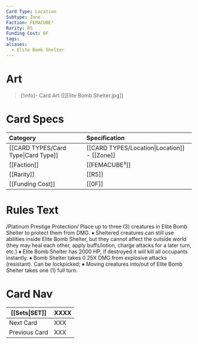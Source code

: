 ```yaml
---
Card Type: Location
Subtype: Zone
Faction: FEMACUBE³
Rarity: R5
Funding Cost: 0F
tags: 
aliases:
  - Elite Bomb Shelter
---
```

# Art

> [!info]- Card Art
> ![[Elite Bomb Shelter.jpg]]

# Card Specs

| Category | Specification| 
| :--- | :--- |
| [[CARD TYPES/Card Type\|Card Type]] | [[CARD TYPES/Location\|Location]] - [[Zone]] |  
| [[Faction]] | [[FEMACUBE³]] |  
| [[Rarity]] | [[R5]] |  
| [[Funding Cost]] | [[0F]] | 

# Rules Text  

/Platinum Prestige Protection/ 
Place up to three (3) creatures in Elite Bomb Shelter to protect them from DMG.
♦ Sheltered creatures can still use abilities inside Elite Bomb Shelter, 
but they cannot affect the outside world (they may heal each other, apply buffs/lotion, charge attacks for a later turn, etc.)
♦ Elite Bomb Shelter has 2000 HP, if destroyed it will kill all occupants instantly.
♦ Bomb Shelter takes 0.25X DMG from explosive attacks (resistant). Can be lockpicked;
♦ Moving creatures into/out of Elite Bomb Shelter takes one (1) full turn.


# Card Nav

| [[Sets\|SET]]           | XXXX |
| ------------- | ------------------------------ |
| Next Card     | XXX |
| Previous Card | XXX |



